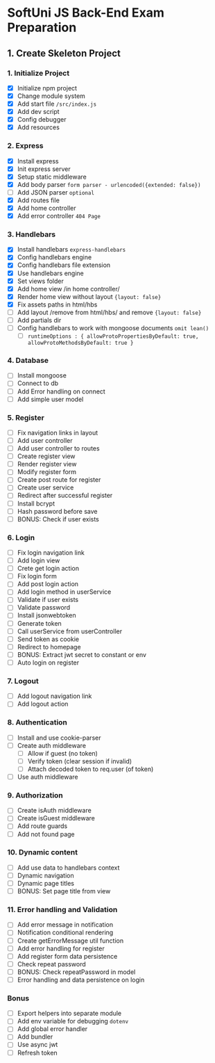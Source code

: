 # SoftUni JS Back-End Exam Preparation

## 1. Create Skeleton Project

### 1. Initialize Project

- [x] Initialize npm project
- [x] Change module system
- [x] Add start file `/src/index.js`
- [x] Add dev script
- [x] Config debugger
- [x] Add resources

### 2. Express

- [x] Install express
- [x] Init express server
- [x] Setup static middleware
- [x] Add body parser `form parser - urlencoded({extended: false})`
- [ ] Add JSON parser `optional`
- [x] Add routes file
- [x] Add home controller
- [x] Add error controller `404 Page`

### 3. Handlebars

- [x] Install handlebars `express-handlebars`
- [x] Config handlebars engine
- [x] Config handlebars file extension
- [x] Use handlebars engine
- [x] Set views folder
- [x] Add home view /in home controller/
- [x] Render home view without layout `{layout: false}`
- [x] Fix assets paths in html/hbs
- [ ] Add layout /remove from html/hbs/ and remove `{layout: false}`
- [ ] Add partials dir
- [ ] Config handlebars to work with mongoose documents `omit lean()`
  - [ ] `runtimeOptions : { allowProtoPropertiesByDefault: true, allowProtoMethodsByDefault: true }`

### 4. Database

- [ ] Install mongoose
- [ ] Connect to db
- [ ] Add Error handling on connect
- [ ] Add simple user model

### 5. Register

- [ ] Fix navigation links in layout
- [ ] Add user controller
- [ ] Add user controller to routes
- [ ] Create register view
- [ ] Render register view
- [ ] Modify register form
- [ ] Create post route for register
- [ ] Create user service
- [ ] Redirect after successful register
- [ ] Install bcrypt
- [ ] Hash password before save
- [ ] BONUS: Check if user exists

### 6. Login

- [ ] Fix login navigation link
- [ ] Add login view
- [ ] Crete get login action
- [ ] Fix login form
- [ ] Add post login action
- [ ] Add login method in userService
- [ ] Validate if user exists
- [ ] Validate password
- [ ] Install jsonwebtoken
- [ ] Generate token
- [ ] Call userService from userController
- [ ] Send token as cookie
- [ ] Redirect to homepage
- [ ] BONUS: Extract jwt secret to constant or env
- [ ] Auto login on register

### 7. Logout

- [ ] Add logout navigation link
- [ ] Add logout action

### 8. Authentication

- [ ] Install and use cookie-parser
- [ ] Create auth middleware
  - [ ] Allow if guest (no token)
  - [ ] Verify token (clear session if invalid)
  - [ ] Attach decoded token to req.user (of token)
- [ ] Use auth middleware

### 9. Authorization

- [ ] Create isAuth middleware
- [ ] Create isGuest middleware
- [ ] Add route guards
- [ ] Add not found page

### 10. Dynamic content

- [ ] Add use data to handlebars context
- [ ] Dynamic navigation
- [ ] Dynamic page titles
- [ ] BONUS: Set page title from view

### 11. Error handling and Validation

- [ ] Add error message in notification
- [ ] Notification conditional rendering
- [ ] Create getErrorMessage util function
- [ ] Add error handling for register
- [ ] Add register form data persistence
- [ ] Check repeat password
- [ ] BONUS: Check repeatPassword in model
- [ ] Error handling and data persistence on login

### Bonus

- [ ] Export helpers into separate module
- [ ] Add env variable for debugging `dotenv`
- [ ] Add global error handler
- [ ] Add bundler
- [ ] Use async jwt
- [ ] Refresh token

